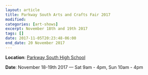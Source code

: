 ```yaml
---
layout: article
title: Parkway South Arts and Crafts Fair 2017
modified:
categories: [art-shows]
excerpt: November 18th and 19th 2017
tags: []
date: 2017-11-05T20:23:48-06:00
end_date: 20 November 2017
---
```


**Location**: [Parkway South High School](https://goo.gl/maps/iFqJk2KaG8t)

**Date**: November 18-19th 2017 — Sat 9am - 4pm, Sun 10am - 4pm
